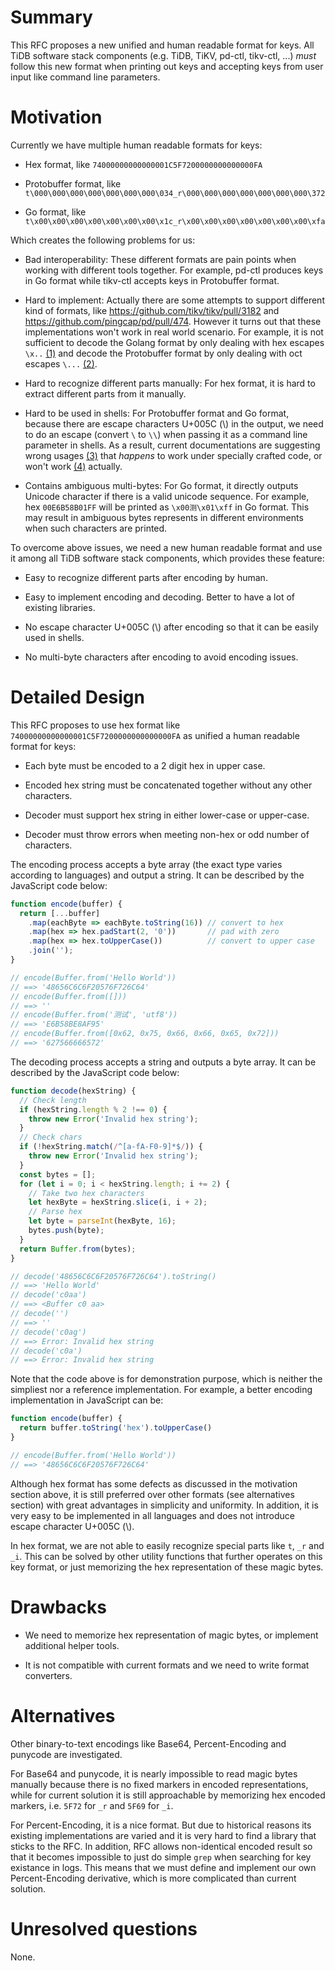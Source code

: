 # Summary

This RFC proposes a new unified and human readable format for keys. All TiDB
software stack components (e.g. TiDB, TiKV, pd-ctl, tikv-ctl, ...) *must* follow
this new format when printing out keys and accepting keys from user input like
command line parameters.

# Motivation

Currently we have multiple human readable formats for keys:

- Hex format, like `74000000000000001C5F7200000000000000FA`

- Protobuffer format, like
  `t\000\000\000\000\000\000\000\034_r\000\000\000\000\000\000\000\372`

- Go format, like
  `t\x00\x00\x00\x00\x00\x00\x00\x1c_r\x00\x00\x00\x00\x00\x00\x00\xfa`

Which creates the following problems for us:

- Bad interoperability: These different formats are pain points when working
  with different tools together. For example, pd-ctl produces keys in Go format
  while tikv-ctl accepts keys in Protobuffer format.

- Hard to implement: Actually there are some attempts to support different kind
  of formats, like https://github.com/tikv/tikv/pull/3182 and
  https://github.com/pingcap/pd/pull/474. However it turns out that these
  implementations won't work in real world scenario. For example, it is not
  sufficient to decode the Golang format by only dealing with hex escapes
  `\x..` [(1)] and decode the Protobuffer format by only dealing with oct
  escapes `\...` [(2)].

- Hard to recognize different parts manually: For hex format, it is hard to
  extract different parts from it manually.

- Hard to be used in shells: For Protobuffer format and Go format, because there
  are escape characters U+005C (\\) in the output, we need to do an escape
  (convert `\` to `\\`) when passing it as a command line parameter in shells.
  As a result, current documentations are suggesting wrong usages [(3)] that
  *happens* to work under specially crafted code, or won't work [(4)] actually.

- Contains ambiguous multi-bytes: For Go format, it directly outputs Unicode
  character if there is a valid unicode sequence. For example, hex
  `00E6B58B01FF` will be printed as `\x00测\x01\xff` in Go format. This may
  result in ambiguous bytes represents in different environments when such
  characters are printed.

To overcome above issues, we need a new human readable format and use it among
all TiDB software stack components, which provides these feature:

- Easy to recognize different parts after encoding by human.

- Easy to implement encoding and decoding. Better to have a lot of existing
  libraries.

- No escape character U+005C (\\) after encoding so that it can be easily used
  in shells.

- No multi-byte characters after encoding to avoid encoding issues.

# Detailed Design

This RFC proposes to use hex format like
`74000000000000001C5F7200000000000000FA` as unified a human readable format for
keys:

- Each byte must be encoded to a 2 digit hex in upper case.

- Encoded hex string must be concatenated together without any other characters.

- Decoder must support hex string in either lower-case or upper-case.

- Decoder must throw errors when meeting non-hex or odd number of characters.

The encoding process accepts a byte array (the exact type varies according to
languages) and output a string. It can be described by the JavaScript code
below:

```js
function encode(buffer) {
  return [...buffer]
    .map(eachByte => eachByte.toString(16)) // convert to hex
    .map(hex => hex.padStart(2, '0'))       // pad with zero
    .map(hex => hex.toUpperCase())          // convert to upper case
    .join('');
}

// encode(Buffer.from('Hello World'))
// ==> '48656C6C6F20576F726C64'
// encode(Buffer.from([]))
// ==> ''
// encode(Buffer.from('测试', 'utf8'))
// ==> 'E6B58BE8AF95'
// encode(Buffer.from([0x62, 0x75, 0x66, 0x66, 0x65, 0x72]))
// ==> '627566666572'
```

The decoding process accepts a string and outputs a byte array. It can be
described by the JavaScript code below:

```js
function decode(hexString) {
  // Check length
  if (hexString.length % 2 !== 0) {
    throw new Error('Invalid hex string');
  }
  // Check chars
  if (!hexString.match(/^[a-fA-F0-9]*$/)) {
    throw new Error('Invalid hex string');
  }
  const bytes = [];
  for (let i = 0; i < hexString.length; i += 2) {
    // Take two hex characters
    let hexByte = hexString.slice(i, i + 2);
    // Parse hex
    let byte = parseInt(hexByte, 16);
    bytes.push(byte);
  }
  return Buffer.from(bytes);
}

// decode('48656C6C6F20576F726C64').toString()
// ==> 'Hello World'
// decode('c0aa')
// ==> <Buffer c0 aa>
// decode('')
// ==> ''
// decode('c0ag')
// ==> Error: Invalid hex string
// decode('c0a')
// ==> Error: Invalid hex string
```

Note that the code above is for demonstration purpose, which is neither the
simpliest nor a reference implementation. For example, a better encoding
implementation in JavaScript can be:

```js
function encode(buffer) {
  return buffer.toString('hex').toUpperCase()
}

// encode(Buffer.from('Hello World'))
// ==> '48656C6C6F20576F726C64'
```

Although hex format has some defects as discussed in the motivation section
above, it is still preferred over other formats (see alternatives section) with
great advantages in simplicity and uniformity. In addition, it is very easy to
be implemented in all languages and does not introduce escape character
U+005C (\\).

In hex format, we are not able to easily recognize special parts like `t`, `_r`
and `_i`. This can be solved by other utility functions that further operates on
this key format, or just memorizing the hex representation of these magic bytes.

# Drawbacks

- We need to memorize hex representation of magic bytes, or implement additional
helper tools.

- It is not compatible with current formats and we need to write format
  converters.

# Alternatives

Other binary-to-text encodings like Base64, Percent-Encoding and punycode are
investigated.

For Base64 and punycode, it is nearly impossible to read magic bytes manually
because there is no fixed markers in encoded representations, while for current
solution it is still approachable by memorizing hex encoded markers, i.e. `5F72`
for `_r` and `5F69` for `_i`.

For Percent-Encoding, it is a nice format. But due to historical reasons its
existing implementations are varied and it is very hard to find a library that
sticks to the RFC. In addition, RFC allows non-identical encoded result so that
it becomes impossible to just do simple `grep` when searching for key existance
in logs. This means that we must define and implement our own Percent-Encoding
derivative, which is more complicated than current solution.

# Unresolved questions

None.

[(1)]: https://golang.org/ref/spec#Rune_literals
[(2)]: https://github.com/pingcap/pd/pull/1298/files#diff-ff78a54cb96e131d51e4628c92f70184R246
[(3)]: https://github.com/pingcap/docs/blob/e81f3225803d37ed4b23f3257dfa48fda38a22f4/tools/tikv-control.md#view-mvcc-of-a-given-key
[(4)]: https://github.com/pingcap/docs/blob/578c4cbb88e17ad55d0b6a99a1158710425f72fb/tools/pd-control.md#region-key---formatrawpbprotoprotobuf-key
